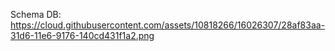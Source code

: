 Schema DB:
https://cloud.githubusercontent.com/assets/10818266/16026307/28af83aa-31d6-11e6-9176-140cd431f1a2.png
